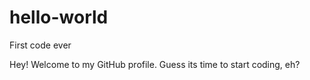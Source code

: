 # hello-world
First code ever

Hey!
Welcome to my GitHub profile. Guess its time to start coding, eh?

